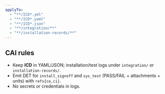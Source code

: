 ```yaml
---
applyTo:
  - "**/ICD*.yml"
  - "**/ICD*.yaml"
  - "**/ICD*.json"
  - "**/integration/**"
  - "**/installation-records/**"
---
```


## CAI rules
- Keep **ICD** in YAML/JSON; installation/test logs under `integration/` or `installation-records/`.
- Emit DET for `install_signoff` and `sys_test` (PASS/FAIL + attachments + units) with `refs{ce,ci}`.
- No secrets or credentials in logs.